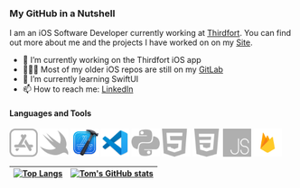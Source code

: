 ### My GitHub in a Nutshell

I am an iOS Software Developer currently working at [Thirdfort](https://www.thirdfort.com). You can find out more about me and the projects I have worked on on my [Site](https://tomholmes96.github.io/a-webpage-about-me/).

- 🔭 I’m currently working on the Thirdfort iOS app
- 👨🏼‍💻 Most of my older iOS repos are still on my [GitLab](https://gitlab.com/tommy_holmes_)
- 🌱 I’m currently learning SwiftUI
- 📫 How to reach me: [LinkedIn](https://www.linkedin.com/in/tomholmes96/)

<h4 align='left'>Languages and Tools</h4>
<p align='left'>
<img width=50 src="Assets/app-store.svg"/>
<img width=50 src="Assets/swift.svg"/>
<img width=50 src="Assets/Xcode_icon.png" />
<img width=50 src="Assets/vs-code.png"/>
<img width=50 src="Assets/python.svg"/>
<img width=50 src="Assets/html.svg"/>
<img width=50 src="Assets/css-3.svg"/>
<img width=50 src="Assets/js.svg"/>
<img width=50 src="Assets/firebase.png"/>
</p>

| [![Top Langs](https://github-readme-stats.vercel.app/api/top-langs/?username=tomholmes96&theme=tokyonight)](https://github.com/anuraghazra/github-readme-stats) | [![Tom's GitHub stats](https://github-readme-stats.vercel.app/api?username=tomholmes96&theme=dracula&show_icons=true)](https://github.com/anuraghazra/github-readme-stats) |
| ------------ | ------------- |
